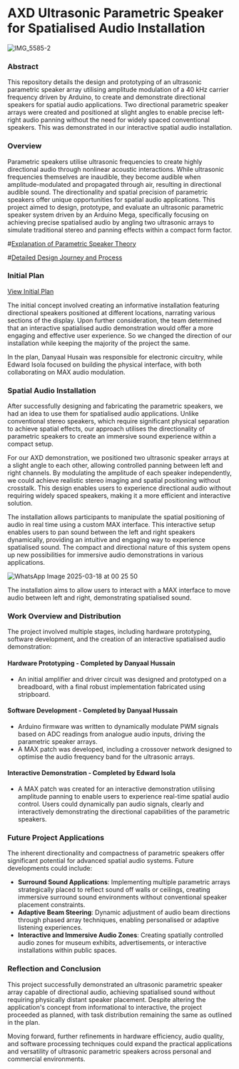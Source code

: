 # AXD Ultrasonic Parametric Speaker for Spatialised Audio Installation

![IMG_5585-2](https://github.com/user-attachments/assets/44825533-8027-448e-ba40-734f7b2ee0f4)

### Abstract
This repository details the design and prototyping of an ultrasonic parametric speaker array utilising amplitude modulation of a 40 kHz carrier frequency driven by Arduino, to create and demonstrate directional speakers for spatial audio applications. Two directional parametric speaker arrays were created and positioned at slight angles to enable precise left-right audio panning without the need for widely spaced conventional speakers. This was demonstrated in our interactive spatial audio installation.

### Overview
Parametric speakers utilise ultrasonic frequencies to create highly directional audio through nonlinear acoustic interactions. While ultrasonic frequencies themselves are inaudible, they become audible when amplitude-modulated and propagated through air, resulting in directional audible sound. The directionality and spatial precision of parametric speakers offer unique opportunities for spatial audio applications. This project aimed to design, prototype, and evaluate an ultrasonic parametric speaker system driven by an Arduino Mega, specifically focusing on achieving precise spatialised audio by angling two ultrasonic arrays to simulate traditional stereo and panning effects within a compact form factor.

#[Explanation of Parametric Speaker Theory](Parametric%20Speaker%20Theory.md) 

#[Detailed Design Journey and Process](Design%Journey.md) 

### Initial Plan

[View Initial Plan](AXD-InstallationInitialPlan.pdf) 

The initial concept involved creating an informative installation featuring directional speakers positioned at different locations, narrating various sections of the display. Upon further consideration, the team determined that an interactive spatialised audio demonstration would offer a more engaging and effective user experience. So we changed the direction of our installation while keeping the majority of the project the same. 

In the plan, Danyaal Husain was responsible for electronic circuitry, while Edward Isola focused on building the physical interface, with both collaborating on MAX audio modulation.

### Spatial Audio Installation
After successfully designing and fabricating the parametric speakers, we had an idea to use them for spatialised audio applications. Unlike conventional stereo speakers, which require significant physical separation to achieve spatial effects, our approach utilises the directionality of parametric speakers to create an immersive sound experience within a compact setup.

For our AXD demonstration, we positioned two ultrasonic speaker arrays at a slight angle to each other, allowing controlled panning between left and right channels. By modulating the amplitude of each speaker independently, we could achieve realistic stereo imaging and spatial positioning without crosstalk. This design enables users to experience directional audio without requiring widely spaced speakers, making it a more efficient and interactive solution.

The installation allows participants to manipulate the spatial positioning of audio in real time using a custom MAX interface. This interactive setup enables users to pan sound between the left and right speakers dynamically, providing an intuitive and engaging way to experience spatialised sound. The compact and directional nature of this system opens up new possibilities for immersive audio demonstrations in various applications.

![WhatsApp Image 2025-03-18 at 00 25 50](https://github.com/user-attachments/assets/bbc7f950-0914-40f0-9461-b950306ba9c1)


The installation aims to allow users to interact with a MAX interface to move audio between left and right, demonstrating spatialised sound.

### Work Overview and Distribution
The project involved multiple stages, including hardware prototyping, software development, and the creation of an interactive spatialised audio demonstration:

#### Hardware Prototyping - Completed by Danyaal Hussain
- An initial amplifier and driver circuit was designed and prototyped on a breadboard, with a final robust implementation fabricated using stripboard.

#### Software Development - Completed by Danyaal Hussain
- Arduino firmware was written to dynamically modulate PWM signals based on ADC readings from analogue audio inputs, driving the parametric speaker arrays.
- A MAX patch was developed, including a crossover network designed to optimise the audio frequency band for the ultrasonic arrays.

#### Interactive Demonstration - Completed by Edward Isola
- A MAX patch was created for an interactive demonstration utilising amplitude panning to enable users to experience real-time spatial audio control. Users could dynamically pan audio signals, clearly and interactively demonstrating the directional capabilities of the parametric speakers.

### Future Project Applications
The inherent directionality and compactness of parametric speakers offer significant potential for advanced spatial audio systems. Future developments could include:

- **Surround Sound Applications**: Implementing multiple parametric arrays strategically placed to reflect sound off walls or ceilings, creating immersive surround sound environments without conventional speaker placement constraints.
- **Adaptive Beam Steering**: Dynamic adjustment of audio beam directions through phased array techniques, enabling personalised or adaptive listening experiences.
- **Interactive and Immersive Audio Zones**: Creating spatially controlled audio zones for museum exhibits, advertisements, or interactive installations within public spaces.

### Reflection and Conclusion
This project successfully demonstrated an ultrasonic parametric speaker array capable of directional audio, achieving spatialised sound without requiring physically distant speaker placement. Despite altering the application's concept from informational to interactive, the project proceeded as planned, with task distribution remaining the same as outlined in the plan.

Moving forward, further refinements in hardware efficiency, audio quality, and software processing techniques could expand the practical applications and versatility of ultrasonic parametric speakers across personal and commercial environments.
